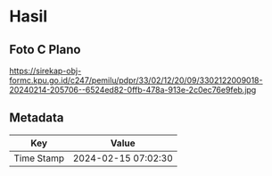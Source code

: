 # Hasil

## Foto C Plano

https://sirekap-obj-formc.kpu.go.id/c247/pemilu/pdpr/33/02/12/20/09/3302122009018-20240214-205706--6524ed82-0ffb-478a-913e-2c0ec76e9feb.jpg


## Metadata

| Key        | Value               |
| ---------- | ------------------- |
| Time Stamp | 2024-02-15 07:02:30 |



